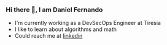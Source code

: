 ### Hi there 👋, I am Daniel Fernando

- I'm currently working as a DevSecOps Engineer at Tiresia
- I like to learn about algorithms and math
- Could reach me at [linkedin](https://www.linkedin.com/in/danielcorrea256/) 

<!--
**fernandocorrea256/fernandocorrea256** is a ✨ _special_ ✨ repository because its `README.md` (this file) appears on your GitHub profile.

Here are some ideas to get you started:

- 🔭 I’m currently working on ...
- 🌱 I’m currently learning ...
- 👯 I’m looking to collaborate on ...
- 🤔 I’m looking for help with ...
- 💬 Ask me about ...
- 📫 How to reach me: ...
- 😄 Pronouns: ...
- ⚡ Fun fact: ...
-->

